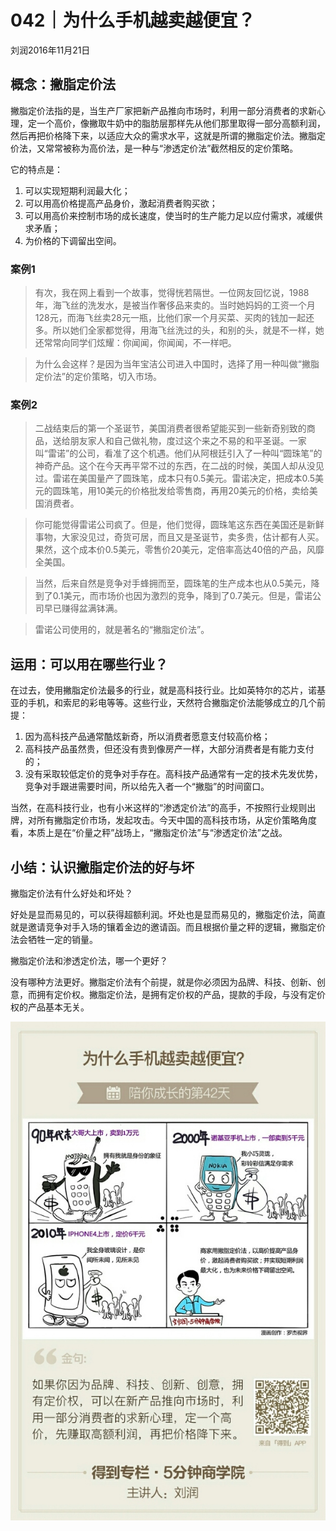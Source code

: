 # 042｜为什么手机越卖越便宜？
刘润2016年11月21日

## 概念：撇脂定价法

撇脂定价法指的是，当生产厂家把新产品推向市场时，利用一部分消费者的求新心理，定一个高价，像撇取牛奶中的脂肪层那样先从他们那里取得一部分高额利润，然后再把价格降下来，以适应大众的需求水平，这就是所谓的撇脂定价法。撇脂定价法，又常常被称为高价法，是一种与“渗透定价法”截然相反的定价策略。

它的特点是：
1. 可以实现短期利润最大化；
2. 可以用高价格提高产品身价，激起消费者购买欲；
3. 可以用高价来控制市场的成长速度，使当时的生产能力足以应付需求，减缓供求矛盾；
4. 为价格的下调留出空间。

### 案例1

>有次，我在网上看到一个故事，觉得恍若隔世。一位网友回忆说，1988年，海飞丝的洗发水，是被当作奢侈品来卖的。当时她妈妈的工资一个月128元，而海飞丝卖28元一瓶，比他们家一个月买菜、买肉的钱加一起还多。所以她们全家都觉得，用海飞丝洗过的头，和别的头，就是不一样，她还常常向同学们炫耀：你闻闻，你闻闻，不一样吧。

>为什么会这样？是因为当年宝洁公司进入中国时，选择了用一种叫做“撇脂定价法”的定价策略，切入市场。

### 案例2

>二战结束后的第一个圣诞节，美国消费者很希望能买到一些新奇别致的商品，送给朋友家人和自己做礼物，度过这个来之不易的和平圣诞。一家叫“雷诺”的公司，看准了这个机遇。他们从阿根廷引入了一种叫“圆珠笔”的神奇产品。这个在今天再平常不过的东西，在二战的时候，美国人却从没见过。雷诺在美国量产了圆珠笔，成本只有0.5美元。雷诺决定，把成本0.5美元的圆珠笔，用10美元的价格批发给零售商，再用20美元的价格，卖给美国消费者。

>你可能觉得雷诺公司疯了。但是，他们觉得，圆珠笔这东西在美国还是新鲜事物，大家没见过，奇货可居，而且又是圣诞节，卖多贵，估计都有人买。果然，这个成本价0.5美元，零售价20美元，定倍率高达40倍的产品，风靡全美国。

>当然，后来自然是竞争对手蜂拥而至，圆珠笔的生产成本也从0.5美元，降到了0.1美元，而市场价也因为激烈的竞争，降到了0.7美元。但是，雷诺公司早已赚得盆满钵满。

>雷诺公司使用的，就是著名的“撇脂定价法”。

## 运用：可以用在哪些行业？

在过去，使用撇脂定价法最多的行业，就是高科技行业。比如英特尔的芯片，诺基亚的手机，和索尼的彩电等等。这些行业，天然符合撇脂定价法能够成立的几个前提：

1. 因为高科技产品通常酷炫新奇，所以消费者愿意支付较高价格；
2. 高科技产品虽然贵，但还没有贵到像房产一样，大部分消费者是有能力支付的；
3. 没有采取较低定价的竞争对手存在。高科技产品通常有一定的技术先发优势，竞争对手跟进需要时间，所以给先入者一个“撇脂”的时间窗口。

当然，在高科技行业，也有小米这样的“渗透定价法”的高手，不按照行业规则出牌，对所有撇脂定价市场，发起攻击。今天中国的高科技市场，从定价策略角度看，本质上是在“价量之秤”战场上，“撇脂定价法”与“渗透定价法”之战。

## 小结：认识撇脂定价法的好与坏

撇脂定价法有什么好处和坏处？

好处是显而易见的，可以获得超额利润。坏处也是显而易见的，撇脂定价法，简直就是邀请竞争对手入场的镶着金边的邀请函。而且根据价量之秤的逻辑，撇脂定价法会牺牲一定的销量。

撇脂定价法和渗透定价法，哪一个更好？

没有哪种方法更好。撇脂定价法有个前提，就是你必须因为品牌、科技、创新、创意，而拥有定价权。撇脂定价法，是拥有定价权的产品，提款的手段，与没有定价权的产品基本无关。

![](./_image/2017-08-04-15-25-57.jpg)
